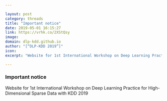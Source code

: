 ```yaml
---

layout: post
category: threads
title: "Important notice"
date: 2019-05-01 16:15:27
link: https://vrhk.co/2XStQsy
image: 
domain: dlp-kdd.github.io
author: "[“DLP-KDD 2019”]"
icon: 
excerpt: "Website for 1st International Workshop on Deep Learning Practice for High- Dimensional Sparse Data with KDD 2019"

---
```


### Important notice

Website for 1st International Workshop on Deep Learning Practice for High- Dimensional Sparse Data with KDD 2019